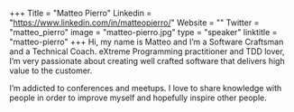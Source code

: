 +++
Title = "Matteo Pierro"
Linkedin = "https://www.linkedin.com/in/matteopierro/"
Website = ""
Twitter = "matteo_pierro"
image = "matteo-pierro.jpg"
type = "speaker"
linktitle = "matteo-pierro"
+++
Hi, my name is Matteo and I’m a Software Craftsman and a Technical Coach.
eXtreme Programming practitioner and TDD lover, I’m very passionate about creating well crafted software that delivers high value to the customer.

I’m addicted to conferences and meetups. I love to share knowledge with people in order to improve myself and hopefully inspire other people.
